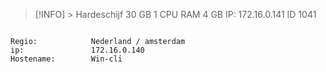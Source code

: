 > [!INFO] >
> Hardeschijf 30 GB
> 1 CPU
> RAM 4 GB
> IP: 172.16.0.141
> ID 1041

```

Regio:            Nederland / amsterdam
ip:               172.16.0.140
Hostename:        Win-cli

```